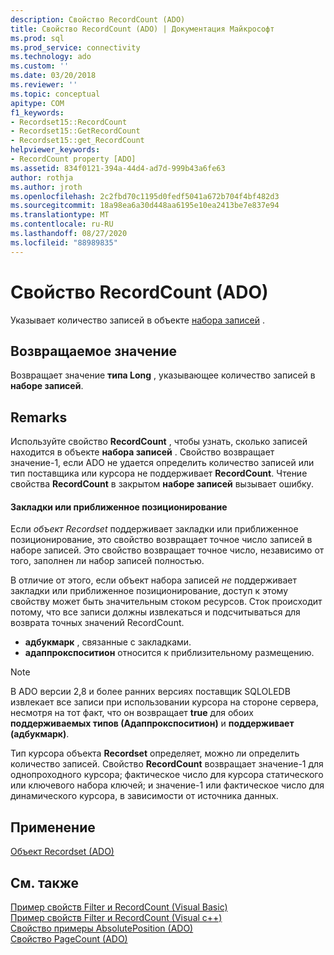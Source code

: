 ```yaml
---
description: Свойство RecordCount (ADO)
title: Свойство RecordCount (ADO) | Документация Майкрософт
ms.prod: sql
ms.prod_service: connectivity
ms.technology: ado
ms.custom: ''
ms.date: 03/20/2018
ms.reviewer: ''
ms.topic: conceptual
apitype: COM
f1_keywords:
- Recordset15::RecordCount
- Recordset15::GetRecordCount
- Recordset15::get_RecordCount
helpviewer_keywords:
- RecordCount property [ADO]
ms.assetid: 834f0121-394a-44d4-ad7d-999b43a6fe63
author: rothja
ms.author: jroth
ms.openlocfilehash: 2c2fbd70c1195d0fedf5041a672b704f4bf482d3
ms.sourcegitcommit: 18a98ea6a30d448aa6195e10ea2413be7e837e94
ms.translationtype: MT
ms.contentlocale: ru-RU
ms.lasthandoff: 08/27/2020
ms.locfileid: "88989835"
---
```

# <a name="recordcount-property-ado"></a>Свойство RecordCount (ADO)

Указывает количество записей в объекте [набора записей](./recordset-object-ado.md) .
  
## <a name="return-value"></a>Возвращаемое значение

Возвращает значение **типа Long** , указывающее количество записей в **наборе записей**.
  
## <a name="remarks"></a>Remarks

Используйте свойство **RecordCount** , чтобы узнать, сколько записей находится в объекте **набора записей** . Свойство возвращает значение-1, если ADO не удается определить количество записей или тип поставщика или курсора не поддерживает **RecordCount**. Чтение свойства **RecordCount** в закрытом **наборе записей** вызывает ошибку.

#### <a name="bookmarks-or-approximate-positioning"></a>Закладки или приближенное позиционирование

Если *объект Recordset* поддерживает закладки или приближенное позиционирование, это свойство возвращает точное число записей в наборе записей. Это свойство возвращает точное число, независимо от того, заполнен ли набор записей полностью.

В отличие от этого, если объект набора записей *не* поддерживает закладки или приближенное позиционирование, доступ к этому свойству может быть значительным стоком ресурсов. Сток происходит потому, что все записи должны извлекаться и подсчитываться для возврата точных значений RecordCount.

- **адбукмарк** , связанные с закладками.
- **адаппрокспоситион** относится к приблизительному размещению.

> [!NOTE]
> В ADO версии 2,8 и более ранних версиях поставщик SQLOLEDB извлекает все записи при использовании курсора на стороне сервера, несмотря на тот факт, что он возвращает **true** для обоих **поддерживаемых типов (Адаппрокспоситион)** и **поддерживает (адбукмарк)**.
  
Тип курсора объекта **Recordset** определяет, можно ли определить количество записей. Свойство **RecordCount** возвращает значение-1 для однопроходного курсора; фактическое число для курсора статического или ключевого набора ключей; и значение-1 или фактическое число для динамического курсора, в зависимости от источника данных.
  
## <a name="applies-to"></a>Применение

[Объект Recordset (ADO)](./recordset-object-ado.md)  
  
## <a name="see-also"></a>См. также

[Пример свойств Filter и RecordCount (Visual Basic)](./filter-and-recordcount-properties-example-vb.md)   
[Пример свойств Filter и RecordCount (Visual c++)](./filter-and-recordcount-properties-example-vc.md)   
[Свойство примеры AbsolutePosition (ADO)](./absoluteposition-property-ado.md)   
[Свойство PageCount (ADO)](./pagecount-property-ado.md)